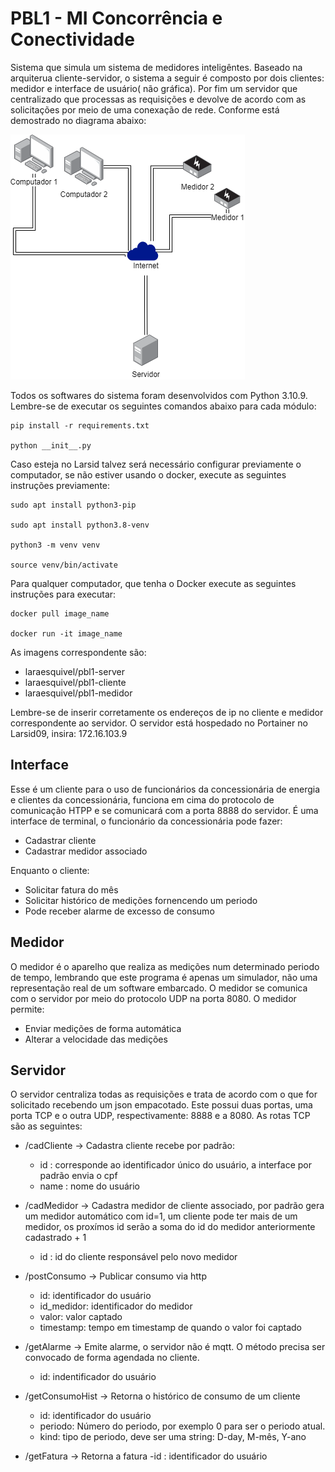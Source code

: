 # PBL1 - MI Concorrência e Conectividade
Sistema que simula um sistema de medidores inteligêntes. Baseado na arquiterua cliente-servidor, o sistema a seguir é composto por dois clientes: medidor e interface de  usuário( não gráfica). Por fim um servidor que centralizado que processas as requisições e devolve de acordo com as solicitações por meio de uma conexação de rede. Conforme está demostrado no diagrama abaixo:

![Diagrama do Sistema Proposto](./diagrama.png)

Todos os softwares do sistema foram desenvolvidos com Python 3.10.9. Lembre-se de executar os seguintes comandos abaixo para cada módulo:

```
pip install -r requirements.txt

python __init__.py

```

Caso esteja no Larsid talvez será necessário configurar previamente o computador, se não estiver usando o docker, execute as seguintes instruções previamente:

```
sudo apt install python3-pip

sudo apt install python3.8-venv

python3 -m venv venv

source venv/bin/activate
```

Para qualquer computador, que tenha o Docker execute as seguintes instruções para executar:

```
docker pull image_name

docker run -it image_name

```

As imagens correspondente são:

- laraesquivel/pbl1-server
- laraesquivel/pbl1-cliente
- laraesquivel/pbl1-medidor

Lembre-se de inserir corretamente os endereços de ip no cliente e medidor correspondente ao servidor. O servidor está hospedado no Portainer no Larsid09, insira: 172.16.103.9

## Interface 

Esse é um cliente para o uso de funcionários da concessionária de energia e clientes da concessionária, funciona em cima do protocolo de comunicação HTPP e se comunicará com a porta 8888 do servidor. É uma interface de terminal, o funcionário da concessionária pode fazer:
- Cadastrar cliente
- Cadastrar medidor associado

Enquanto o cliente:
- Solicitar fatura do mês
- Solicitar histórico de medições fornencendo um periodo
- Pode receber alarme de excesso de consumo

## Medidor

O medidor é o aparelho que realiza as medições num determinado periodo de tempo, lembrando que este programa é apenas um simulador, não uma representação real de um software embarcado. O medidor se comunica com o servidor por meio do protocolo UDP na porta 8080. O medidor permite:

- Enviar medições de forma automática 
- Alterar a velocidade das medições

## Servidor 

O servidor centraliza todas as requisições e trata de acordo com o que for solicitado recebendo um json empacotado. Este possui duas portas, uma porta TCP e o outra UDP, respectivamente: 8888 e a 8080. As rotas TCP são as seguintes:

- /cadCliente -> Cadastra cliente recebe por padrão:
  - id : corresponde ao identificador único do usuário, a interface por padrão envia o cpf
  - name : nome do usuário
- /cadMedidor -> Cadastra medidor de cliente associado, por padrão gera um medidor automático com id=1, um cliente pode ter mais de um medidor, os proxímos id serão a soma do id do medidor anteriormente cadastrado + 1
  - id : id do cliente responsável pelo novo medidor
- /postConsumo -> Publicar consumo via http
  - id: identificador do usuário
  - id_medidor: identificador do medidor 
  - valor: valor captado
  - timestamp: tempo em timestamp de quando o valor foi captado
- /getAlarme -> Emite alarme, o servidor não é mqtt. O método precisa ser convocado de forma agendada no cliente.
  - id: indentificador do usuário
- /getConsumoHist -> Retorna o histórico de consumo de um cliente
  - id: identificador do usuário
  - periodo: Número do periodo, por exemplo 0 para ser o periodo atual.
  - kind: tipo de periodo, deve ser uma string: D-day, M-mês, Y-ano
  
- /getFatura -> Retorna a fatura
  -id : identificador do usuário
